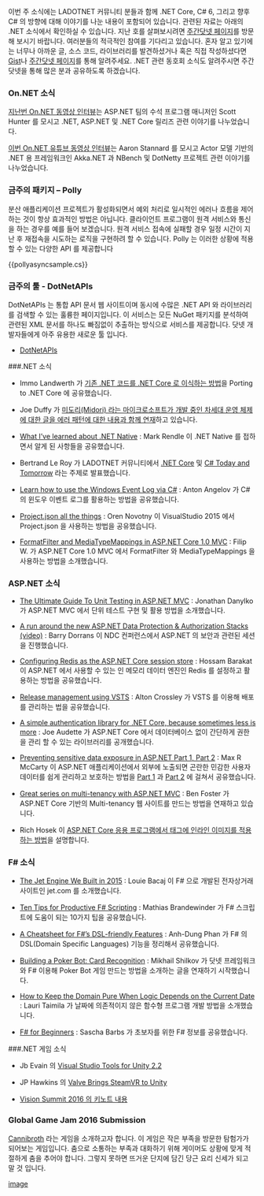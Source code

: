  이번 주 소식에는 LADOTNET 커뮤니티 분들과 함께 .NET Core, C# 6, 그리고 향후 C# 의 방향에 대해 이야기를 나눈 내용이 포함되어 있습니다. 관련된 자료는 아래의 .NET 소식에서 확인하실 수 있습니다. 지난 호를 살펴보시려면 [주간닷넷 페이지](https://www.facebook.com/jugan.net/)를 방문해 보시기 바랍니다. 여러분들의 적극적인 참여를 기다리고 있습니다. 혼자 알고 있기에는 너무나 아까운 글, 소스 코드, 라이브러리를 발견하셨거나 혹은 직접 작성하셨다면 [Gist](https://gist.github.com/options/e9fc443b8c882157fe4a)나 [주간닷넷 페이지](https://www.facebook.com/jugan.net/)를 통해 알려주세요. .NET 관련 동호회 소식도 알려주시면 주간닷넷을 통해 많은 분과 공유하도록 하겠습니다.

### On.NET 소식

[지난번 On.NET 동영상 인터뷰](https://www.youtube.com/watch?v=g2a4W6Q7aRw)는 ASP.NET 팀의 수석 프로그램 매니저인 Scott Hunter 를 모시고 .NET, ASP.NET 및 .NET Core 릴리즈 관련 이야기를 나누었습니다. 

[이번 On.NET 유튜브 동영상 인터뷰](https://www.youtube.com/watch?v=BEvn9aI6rd0)는 Aaron Stannard 를 모시고 Actor 모델 기반의 .NET 용 프레임워크인 Akka.NET 과 NBench 및 DotNetty 프로젝트 관련 이야기를 나누었습니다.

### 금주의 패키지 – Polly

분산 애플리케이션 프로젝트가 활성화되면서 예외 처리로 일시적인 에러나 흐름을 제어하는 것이 항상 효과적인 방법은 아닙니다. 클라이언트 프로그램이 원격 서비스와 통신을 하는 경우를 예를 들어 보겠습니다. 원격 서비스 접속에 실패할 경우 일정 시간이 지난 후  재접속을 시도하는 로직을 구현하려 할 수 있습니다. Polly 는 이러한 상황에 적용할 수 있는 다양한 API 를 제공합니다

<section>
{{pollyasyncsample.cs}}<script src="https://gist.github.com/bleroy/33881883f87a763f5ceb.js"></script>
</section>


### 금주의 툴 - DotNetAPIs

DotNetAPIs 는 통합 API 문서 웹 사이트이며 동시에 수많은 .NET API 와 라이브러리를 검색할 수 있는 훌륭한 페이지입니다. 이 서비스는 모든 NuGet 패키지를 분석하여 관련된 XML 문서를 하나도 빠짐없이 추출하는 방식으로 서비스를 제공합니다. 닷넷 개발자들에게 아주 유용한 새로운 툴 입니다.

* [DotNetAPIs](http://dotnetapis.com/)

###.NET 소식

* Immo Landwerth 가 [기존 .NET 코드를 .NET Core 로 이식하는 방법](https://blogs.msdn.microsoft.com/dotnet/2016/02/10/porting-to-net-core/)을 Porting to .NET Core 에 공유했습니다.

* Joe Duffy 가 [미도리(Midori) 라는 마이크로소프트가 개발 중인 차세대 운영 체제에 대한 글을 에러 패턴에 대한 내용과 함께 연재](http://joeduffyblog.com/2016/02/07/the-error-model/)하고 있습니다. 

* [What I’ve learned about .NET Native](https://blog.rendle.io/what-ive-learned-about-dotnet-native/) : Mark Rendle 이 .NET Native 를 접하면서 알게 된 사항들을 공유했습니다.

* Bertrand Le Roy 가 LADOTNET 커뮤니티에서 [.NET Core](http://www.slideshare.net/BertrandLeRoy/net-core) 및 [C# Today and Tomorrow](http://www.slideshare.net/BertrandLeRoy/c-today-and-tomorrow) 라는 주제로 발표했습니다.  

* [Learn how to use the Windows Event Log via C#](http://automatetheplanet.com/windows-event-log-tips/) : Anton Angelov 가 C# 의 윈도우 이벤트 로그를 활용하는 방법을 공유했습니다.

* [Project.json all the things](https://oren.codes/2016/02/08/project-json-all-the-things/) : Oren Novotny 이 VisualStudio 2015 에서 Project.json 을 사용하는 방법을 공유했습니다. 

* [FormatFilter and MediaTypeMappings in ASP.NET Core 1.0 MVC](http://www.strathweb.com/2016/02/formatfilter-and-mediatypemappings-in-asp-net-core-1-0-mvc/) : Filip W. 가 ASP.NET Core 1.0 MVC 에서 FormatFilter 와 MediaTypeMappings 을 사용하는 방법을 소개했습니다.


### ASP.NET 소식

* [The Ultimate Guide To Unit Testing in ASP.NET MVC](http://www.danylkoweb.com//Blog/the-ultimate-guide-to-unit-testing-in-aspnet-mvc-E2) : Jonathan Danylko 가 ASP.NET MVC 에서 단위 테스트 구현 및 활용 방법을 소개했습니다.

* [A run around the new ASP.NET Data Protection & Authorization Stacks (video)](https://vimeo.com/153102690) : Barry Dorrans 이 NDC 컨퍼런스에서 ASP.NET 의 보안과 관련된 세션을 진행했습니다.

* [Configuring Redis as the ASP.NET Core session store](http://www.hossambarakat.net/2016/02/03/configuring-redis-as-asp-net-core-1-0-session-store/) : Hossam Barakat 이 ASP.NET 에서 사용할 수 있는 인 메모리 데이터 엔진인 Redis 를 설정하고 활용하는 방법을 공유했습니다.

* [Release management using VSTS](https://codesnob.wordpress.com/2016/02/04/release-management-using-vsts/) : Alton Crossley 가 VSTS 를 이용해 배포를 관리하는 법을 공유했습니다.

* [A simple authentication library for .NET Core, because sometimes less is more](https://github.com/joeaudette/cloudscribe.Web.SimpleAuth) : Joe Audette 가 ASP.NET Core 에서 데이터베이스 없이 간단하게 권한을 관리 할 수 있는 라이브러리를 공개했습니다.

* [Preventing sensitive data exposure in ASP.NET Part 1, Part 2](http://lockmedown.com/preventing-sensitive-data-exposure-aspnet-part1/) : Max R McCarty 이 ASP.NET 애플리케이션에서 외부에 노출되면 곤란한 민감한 사용자 데이터를 쉽게 관리하고 보호하는 방법을 [Part 1](http://lockmedown.com/preventing-sensitive-data-exposure-aspnet-part1/) 과 [Part 2](http://lockmedown.com/preventing-sensitive-data-exposure-aspnet-part2/) 에 걸쳐서 공유했습니다.

* [Great series on multi-tenancy with ASP.NET MVC](http://benfoster.io/blog/tagged/multi-tenancy) : Ben Foster 가 ASP.NET Core 기반의 Multi-tenancy 웹 사이트를 만드는 방법을 연재하고 있습니다.

* Rich Hosek 이 [ASP.NET Core 응용 프로그램에서 태그에 인라인 이미지를 적용하는 방법](http://adventuresinwebprogramming.blogspot.kr/2016/02/inline-image-taghelper.html)을 설명합니다.

### F# 소식

* [The Jet Engine We Built in 2015](http://techgroup.jet.com/blog/2016/02-05-the-jet-engine-we-built-in-2015/index.html) : Louie Bacaj 이 F# 으로 개발된 전자상거래 사이트인 jet.com 를 소개했습니다.

* [Ten Tips for Productive F# Scripting](http://brandewinder.com/2016/02/06/10-fsharp-scripting-tips/) : Mathias Brandewinder 가 F# 스크립트에 도움이 되는 10가지 팁을 공유했습니다.

* [A Cheatsheet for F#’s DSL-friendly Features](https://github.com/dungpa/dsls-in-action-fsharp/blob/master/DSLCheatsheet.md) : Anh-Dung Phan 가 F# 의 DSL(Domain Specific Languages) 기능을 정리해서 공유했습니다.

* [Building a Poker Bot: Card Recognition](http://mikhail.io/2016/02/building-a-poker-bot-card-recognition/) : Mikhail Shilkov 가 닷넷 프레임워크와 F# 이용해 Poker Bot 게임 만드는 방법을 소개하는 글을 연재하기 시작했습니다.

* [How to Keep the Domain Pure When Logic Depends on the Current Date](http://www.taimila.com/blog/fsharp-pure-time-dependent-domain/) : Lauri Taimila 가 날짜에 의존적이지 않은 함수형 프로그램 개발 방법을 소개했습니다.

* [F# for Beginners](https://sachabarbs.wordpress.com/1406-2/) : Sascha Barbs 가 초보자를 위한 F# 정보를 공유했습니다.


###.NET 게임 소식

* Jb Evain 의 [Visual Studio Tools for Unity 2.2](https://blogs.msdn.microsoft.com/visualstudio/2016/02/04/visual-studio-tools-for-unity-2-2/)

* JP Hawkins 의 [Valve Brings SteamVR to Unity](http://blogs.unity3d.com/2016/02/10/valve-brings-steamvr-to-the-unity-technologies-platform/)

* [Vision Summit 2016 의 키노트 내용](https://www.youtube.com/watch?v=2hYDtxCtzdA)

### Global Game Jam 2016 Submission

 [Cannibroth](http://globalgamejam.org/2016/games/cannibroth) 라는 게임을 소개하고자 합니다. 이 게임은 작은 부족을 방문한 탐험가가 되어보는 게임입니다. 춤으로 소통하는 부족과 대화하기 위해 게이머도 상황에 맞게 적절하게 춤을 추어야 합니다. 그렇지 못하면 뜨거운 단지에 담긴 당근 요리 신세가 되고 말 것 입니다.

[image](https://camo.githubusercontent.com/72ad3c8fd24c3634eb665eb5c62dee80c3d12d69/687474703a2f2f62726574687564736f6e2e636f6d2f67616d6573662f696d616765732f63616e6e6962726f74682e706e67)